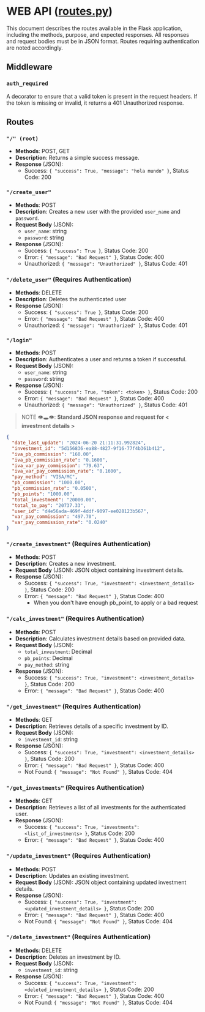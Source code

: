 # WEB API ([routes.py](./routes.py))

This document describes the routes available in the Flask application, including the methods, purpose, and expected responses. All responses and request bodies must be in JSON format. Routes requiring authentication are noted accordingly.

## Middleware

### `auth_required`
A decorator to ensure that a valid token is present in the request headers. If the token is missing or invalid, it returns a 401 Unauthorized response.

## Routes

### `"/" (root)`
- **Methods**: POST, GET
- **Description**: Returns a simple success message.
- **Response** (JSON):
  - Success: `{ "success": True, "message": "hola mundo" }`, Status Code: 200

### `"/create_user"`
- **Methods**: POST
- **Description**: Creates a new user with the provided `user_name` and `password`.
- **Request Body** (JSON):
  - `user_name`: string
  - `password`: string
- **Response** (JSON):
  - Success: `{ "success": True }`, Status Code: 200
  - Error: `{ "message": "Bad Request" }`, Status Code: 400
  - Unauthorized: `{ "message": "Unauthorized" }`, Status Code: 401

### `"/delete_user"` (Requires Authentication)
- **Methods**: DELETE
- **Description**: Deletes the authenticated user
- **Response** (JSON):
  - Success: `{ "success": True }`, Status Code: 200
  - Error: `{ "message": "Bad Request" }`, Status Code: 400
  - Unauthorized: `{ "message": "Unauthorized" }`, Status Code: 401

### `"/login"`
- **Methods**: POST
- **Description**: Authenticates a user and returns a token if successful.
- **Request Body** (JSON):
  - `user_name`: string
  - `password`: string
- **Response** (JSON):
  - Success: `{ "success": True, "token": <token> }`, Status Code: 200
  - Error: `{ "message": "Bad Request" }`, Status Code: 400
  - Unauthorized: `{ "message": "Unauthorized" }`, Status Code: 401

> NOTE 👁🕳👁: **Standard JSON response and request for < investment details >**
```json
{
  "date_last_update": "2024-06-20 21:11:31.992824",
  "investment_id": "5d156836-ea88-4827-9f16-77f4b361b412",
  "iva_pb_commission": "160.00",
  "iva_pb_commission_rate": "0.1600",
  "iva_var_pay_commission": "79.63",
  "iva_var_pay_commission_rate": "0.1600",
  "pay_method": "VISA/MC",
  "pb_commission": "1000.00",
  "pb_commission_rate": "0.0500",
  "pb_points": "1000.00",
  "total_investment": "20000.00",
  "total_to_pay": "20737.33",
  "user_id": "d4e56ada-469f-4ddf-9097-ee028123b567",
  "var_pay_commission": "497.70",
  "var_pay_commission_rate": "0.0240"
}
```

### `"/create_investment"` (Requires Authentication)
- **Methods**: POST
- **Description**: Creates a new investment.
- **Request Body** (JSON): JSON object containing investment details.
- **Response** (JSON):
  - Success: `{ "success": True, "investment": <investment_details> }`, Status Code: 200
  - Error: `{ "message": "Bad Request" }`, Status Code: 400
    - When you don't have enough pb_point, to apply or a bad request

### `"/calc_investment"` (Requires Authentication)
- **Methods**: POST
- **Description**: Calculates investment details based on provided data.
- **Request Body** (JSON):
  - `total_investment`: Decimal
  - `pb_points`: Decimal
  - `pay_method`: string
- **Response** (JSON):
  - Success: `{ "success": True, "investment": <investment_details> }`, Status Code: 200
  - Error: `{ "message": "Bad Request" }`, Status Code: 400

### `"/get_investment"` (Requires Authentication)
- **Methods**: GET
- **Description**: Retrieves details of a specific investment by ID.
- **Request Body** (JSON):
  - `investment_id`: string
- **Response** (JSON):
  - Success: `{ "success": True, "investment": <investment_details> }`, Status Code: 200
  - Error: `{ "message": "Bad Request" }`, Status Code: 400
  - Not Found: `{ "message": "Not Found" }`, Status Code: 404

### `"/get_investments"` (Requires Authentication)
- **Methods**: GET
- **Description**: Retrieves a list of all investments for the authenticated user.
- **Response** (JSON):
  - Success: `{ "success": True, "investments": <list_of_investments> }`, Status Code: 200
  - Error: `{ "message": "Bad Request" }`, Status Code: 400

### `"/update_investment"` (Requires Authentication)
- **Methods**: POST
- **Description**: Updates an existing investment.
- **Request Body** (JSON): JSON object containing updated investment details.
- **Response** (JSON):
  - Success: `{ "success": True, "investment": <updated_investment_details> }`, Status Code: 200
  - Error: `{ "message": "Bad Request" }`, Status Code: 400
  - Not Found: `{ "message": "Not Found" }`, Status Code: 404

### `"/delete_investment"` (Requires Authentication)
- **Methods**: DELETE
- **Description**: Deletes an investment by ID.
- **Request Body** (JSON):
  - `investment_id`: string
- **Response** (JSON):
  - Success: `{ "success": True, "investment": <deleted_investment_details> }`, Status Code: 200
  - Error: `{ "message": "Bad Request" }`, Status Code: 400
  - Not Found: `{ "message": "Not Found" }`, Status Code: 404
